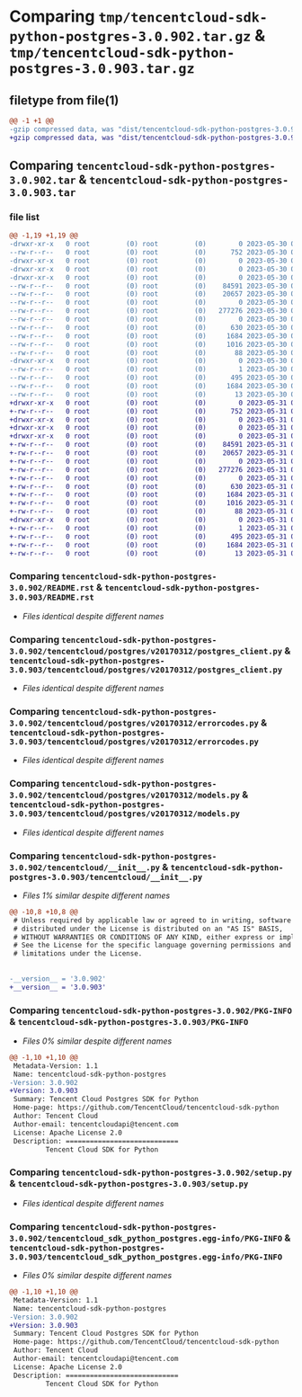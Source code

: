 # Comparing `tmp/tencentcloud-sdk-python-postgres-3.0.902.tar.gz` & `tmp/tencentcloud-sdk-python-postgres-3.0.903.tar.gz`

## filetype from file(1)

```diff
@@ -1 +1 @@
-gzip compressed data, was "dist/tencentcloud-sdk-python-postgres-3.0.902.tar", last modified: Tue May 30 00:29:28 2023, max compression
+gzip compressed data, was "dist/tencentcloud-sdk-python-postgres-3.0.903.tar", last modified: Wed May 31 02:17:36 2023, max compression
```

## Comparing `tencentcloud-sdk-python-postgres-3.0.902.tar` & `tencentcloud-sdk-python-postgres-3.0.903.tar`

### file list

```diff
@@ -1,19 +1,19 @@
-drwxr-xr-x   0 root         (0) root         (0)        0 2023-05-30 00:29:28.000000 tencentcloud-sdk-python-postgres-3.0.902/
--rw-r--r--   0 root         (0) root         (0)      752 2023-05-30 00:29:28.000000 tencentcloud-sdk-python-postgres-3.0.902/README.rst
-drwxr-xr-x   0 root         (0) root         (0)        0 2023-05-30 00:29:28.000000 tencentcloud-sdk-python-postgres-3.0.902/tencentcloud/
-drwxr-xr-x   0 root         (0) root         (0)        0 2023-05-30 00:29:28.000000 tencentcloud-sdk-python-postgres-3.0.902/tencentcloud/postgres/
-drwxr-xr-x   0 root         (0) root         (0)        0 2023-05-30 00:29:28.000000 tencentcloud-sdk-python-postgres-3.0.902/tencentcloud/postgres/v20170312/
--rw-r--r--   0 root         (0) root         (0)    84591 2023-05-30 00:29:28.000000 tencentcloud-sdk-python-postgres-3.0.902/tencentcloud/postgres/v20170312/postgres_client.py
--rw-r--r--   0 root         (0) root         (0)    20657 2023-05-30 00:29:28.000000 tencentcloud-sdk-python-postgres-3.0.902/tencentcloud/postgres/v20170312/errorcodes.py
--rw-r--r--   0 root         (0) root         (0)        0 2023-05-30 00:29:28.000000 tencentcloud-sdk-python-postgres-3.0.902/tencentcloud/postgres/v20170312/__init__.py
--rw-r--r--   0 root         (0) root         (0)   277276 2023-05-30 00:29:28.000000 tencentcloud-sdk-python-postgres-3.0.902/tencentcloud/postgres/v20170312/models.py
--rw-r--r--   0 root         (0) root         (0)        0 2023-05-30 00:29:28.000000 tencentcloud-sdk-python-postgres-3.0.902/tencentcloud/postgres/__init__.py
--rw-r--r--   0 root         (0) root         (0)      630 2023-05-30 00:29:28.000000 tencentcloud-sdk-python-postgres-3.0.902/tencentcloud/__init__.py
--rw-r--r--   0 root         (0) root         (0)     1684 2023-05-30 00:29:28.000000 tencentcloud-sdk-python-postgres-3.0.902/PKG-INFO
--rw-r--r--   0 root         (0) root         (0)     1016 2023-05-30 00:29:28.000000 tencentcloud-sdk-python-postgres-3.0.902/setup.py
--rw-r--r--   0 root         (0) root         (0)       88 2023-05-30 00:29:28.000000 tencentcloud-sdk-python-postgres-3.0.902/setup.cfg
-drwxr-xr-x   0 root         (0) root         (0)        0 2023-05-30 00:29:28.000000 tencentcloud-sdk-python-postgres-3.0.902/tencentcloud_sdk_python_postgres.egg-info/
--rw-r--r--   0 root         (0) root         (0)        1 2023-05-30 00:29:28.000000 tencentcloud-sdk-python-postgres-3.0.902/tencentcloud_sdk_python_postgres.egg-info/dependency_links.txt
--rw-r--r--   0 root         (0) root         (0)      495 2023-05-30 00:29:28.000000 tencentcloud-sdk-python-postgres-3.0.902/tencentcloud_sdk_python_postgres.egg-info/SOURCES.txt
--rw-r--r--   0 root         (0) root         (0)     1684 2023-05-30 00:29:28.000000 tencentcloud-sdk-python-postgres-3.0.902/tencentcloud_sdk_python_postgres.egg-info/PKG-INFO
--rw-r--r--   0 root         (0) root         (0)       13 2023-05-30 00:29:28.000000 tencentcloud-sdk-python-postgres-3.0.902/tencentcloud_sdk_python_postgres.egg-info/top_level.txt
+drwxr-xr-x   0 root         (0) root         (0)        0 2023-05-31 02:17:36.000000 tencentcloud-sdk-python-postgres-3.0.903/
+-rw-r--r--   0 root         (0) root         (0)      752 2023-05-31 02:17:36.000000 tencentcloud-sdk-python-postgres-3.0.903/README.rst
+drwxr-xr-x   0 root         (0) root         (0)        0 2023-05-31 02:17:36.000000 tencentcloud-sdk-python-postgres-3.0.903/tencentcloud/
+drwxr-xr-x   0 root         (0) root         (0)        0 2023-05-31 02:17:36.000000 tencentcloud-sdk-python-postgres-3.0.903/tencentcloud/postgres/
+drwxr-xr-x   0 root         (0) root         (0)        0 2023-05-31 02:17:36.000000 tencentcloud-sdk-python-postgres-3.0.903/tencentcloud/postgres/v20170312/
+-rw-r--r--   0 root         (0) root         (0)    84591 2023-05-31 02:17:36.000000 tencentcloud-sdk-python-postgres-3.0.903/tencentcloud/postgres/v20170312/postgres_client.py
+-rw-r--r--   0 root         (0) root         (0)    20657 2023-05-31 02:17:36.000000 tencentcloud-sdk-python-postgres-3.0.903/tencentcloud/postgres/v20170312/errorcodes.py
+-rw-r--r--   0 root         (0) root         (0)        0 2023-05-31 02:17:36.000000 tencentcloud-sdk-python-postgres-3.0.903/tencentcloud/postgres/v20170312/__init__.py
+-rw-r--r--   0 root         (0) root         (0)   277276 2023-05-31 02:17:36.000000 tencentcloud-sdk-python-postgres-3.0.903/tencentcloud/postgres/v20170312/models.py
+-rw-r--r--   0 root         (0) root         (0)        0 2023-05-31 02:17:36.000000 tencentcloud-sdk-python-postgres-3.0.903/tencentcloud/postgres/__init__.py
+-rw-r--r--   0 root         (0) root         (0)      630 2023-05-31 02:17:36.000000 tencentcloud-sdk-python-postgres-3.0.903/tencentcloud/__init__.py
+-rw-r--r--   0 root         (0) root         (0)     1684 2023-05-31 02:17:36.000000 tencentcloud-sdk-python-postgres-3.0.903/PKG-INFO
+-rw-r--r--   0 root         (0) root         (0)     1016 2023-05-31 02:17:36.000000 tencentcloud-sdk-python-postgres-3.0.903/setup.py
+-rw-r--r--   0 root         (0) root         (0)       88 2023-05-31 02:17:36.000000 tencentcloud-sdk-python-postgres-3.0.903/setup.cfg
+drwxr-xr-x   0 root         (0) root         (0)        0 2023-05-31 02:17:36.000000 tencentcloud-sdk-python-postgres-3.0.903/tencentcloud_sdk_python_postgres.egg-info/
+-rw-r--r--   0 root         (0) root         (0)        1 2023-05-31 02:17:36.000000 tencentcloud-sdk-python-postgres-3.0.903/tencentcloud_sdk_python_postgres.egg-info/dependency_links.txt
+-rw-r--r--   0 root         (0) root         (0)      495 2023-05-31 02:17:36.000000 tencentcloud-sdk-python-postgres-3.0.903/tencentcloud_sdk_python_postgres.egg-info/SOURCES.txt
+-rw-r--r--   0 root         (0) root         (0)     1684 2023-05-31 02:17:36.000000 tencentcloud-sdk-python-postgres-3.0.903/tencentcloud_sdk_python_postgres.egg-info/PKG-INFO
+-rw-r--r--   0 root         (0) root         (0)       13 2023-05-31 02:17:36.000000 tencentcloud-sdk-python-postgres-3.0.903/tencentcloud_sdk_python_postgres.egg-info/top_level.txt
```

### Comparing `tencentcloud-sdk-python-postgres-3.0.902/README.rst` & `tencentcloud-sdk-python-postgres-3.0.903/README.rst`

 * *Files identical despite different names*

### Comparing `tencentcloud-sdk-python-postgres-3.0.902/tencentcloud/postgres/v20170312/postgres_client.py` & `tencentcloud-sdk-python-postgres-3.0.903/tencentcloud/postgres/v20170312/postgres_client.py`

 * *Files identical despite different names*

### Comparing `tencentcloud-sdk-python-postgres-3.0.902/tencentcloud/postgres/v20170312/errorcodes.py` & `tencentcloud-sdk-python-postgres-3.0.903/tencentcloud/postgres/v20170312/errorcodes.py`

 * *Files identical despite different names*

### Comparing `tencentcloud-sdk-python-postgres-3.0.902/tencentcloud/postgres/v20170312/models.py` & `tencentcloud-sdk-python-postgres-3.0.903/tencentcloud/postgres/v20170312/models.py`

 * *Files identical despite different names*

### Comparing `tencentcloud-sdk-python-postgres-3.0.902/tencentcloud/__init__.py` & `tencentcloud-sdk-python-postgres-3.0.903/tencentcloud/__init__.py`

 * *Files 1% similar despite different names*

```diff
@@ -10,8 +10,8 @@
 # Unless required by applicable law or agreed to in writing, software
 # distributed under the License is distributed on an "AS IS" BASIS,
 # WITHOUT WARRANTIES OR CONDITIONS OF ANY KIND, either express or implied.
 # See the License for the specific language governing permissions and
 # limitations under the License.
 
 
-__version__ = '3.0.902'
+__version__ = '3.0.903'
```

### Comparing `tencentcloud-sdk-python-postgres-3.0.902/PKG-INFO` & `tencentcloud-sdk-python-postgres-3.0.903/PKG-INFO`

 * *Files 0% similar despite different names*

```diff
@@ -1,10 +1,10 @@
 Metadata-Version: 1.1
 Name: tencentcloud-sdk-python-postgres
-Version: 3.0.902
+Version: 3.0.903
 Summary: Tencent Cloud Postgres SDK for Python
 Home-page: https://github.com/TencentCloud/tencentcloud-sdk-python
 Author: Tencent Cloud
 Author-email: tencentcloudapi@tencent.com
 License: Apache License 2.0
 Description: ============================
         Tencent Cloud SDK for Python
```

### Comparing `tencentcloud-sdk-python-postgres-3.0.902/setup.py` & `tencentcloud-sdk-python-postgres-3.0.903/setup.py`

 * *Files identical despite different names*

### Comparing `tencentcloud-sdk-python-postgres-3.0.902/tencentcloud_sdk_python_postgres.egg-info/PKG-INFO` & `tencentcloud-sdk-python-postgres-3.0.903/tencentcloud_sdk_python_postgres.egg-info/PKG-INFO`

 * *Files 0% similar despite different names*

```diff
@@ -1,10 +1,10 @@
 Metadata-Version: 1.1
 Name: tencentcloud-sdk-python-postgres
-Version: 3.0.902
+Version: 3.0.903
 Summary: Tencent Cloud Postgres SDK for Python
 Home-page: https://github.com/TencentCloud/tencentcloud-sdk-python
 Author: Tencent Cloud
 Author-email: tencentcloudapi@tencent.com
 License: Apache License 2.0
 Description: ============================
         Tencent Cloud SDK for Python
```

